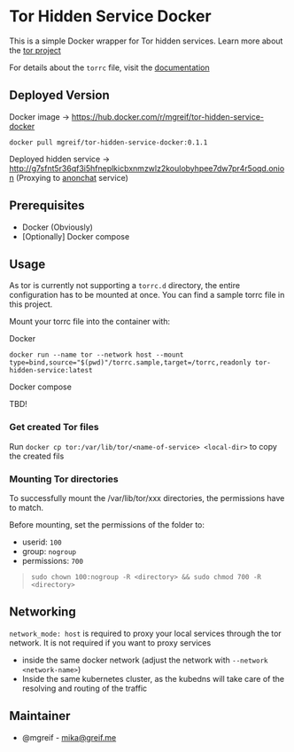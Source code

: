 # Tor Hidden Service Docker

This is a simple Docker wrapper for Tor hidden services. Learn more about the [tor project](https://www.torproject.org/)

For details about the `torrc` file, visit the [documentation](https://github.com/torproject/tor/blob/main/src/config/torrc.sample.in)



## Deployed Version

Docker image -> https://hub.docker.com/r/mgreif/tor-hidden-service-docker

`docker pull mgreif/tor-hidden-service-docker:0.1.1`

Deployed hidden service -> http://g7sfnt5r36qf3i5hfneplkicbxnmzwlz2koulobyhpee7dw7pr4r5oqd.onion (Proxying to [anonchat](https://anonchat.greif.me) service)

## Prerequisites
- Docker (Obviously)
- [Optionally] Docker compose

## Usage
As tor is currently not supporting a `torrc.d` directory, the entire configuration has to be mounted at once. You can find a sample torrc file in this project.

Mount your torrc file into the container with:

Docker

`docker run --name tor --network host --mount type=bind,source="$(pwd)"/torrc.sample,target=/torrc,readonly tor-hidden-service:latest`

Docker compose

TBD!


### Get created Tor files

Run `docker cp tor:/var/lib/tor/<name-of-service> <local-dir>` to copy the created fils


### Mounting Tor directories

To successfully mount the /var/lib/tor/xxx directories, the permissions have to match.

Before mounting, set the permissions of the folder to:
- userid: `100`
- group: `nogroup`
- permissions: `700`

> `sudo chown 100:nogroup -R <directory> && sudo chmod 700 -R <directory>`

## Networking

`network_mode: host` is required to proxy your local services through the tor network. It is not required if you want to proxy services
- inside the same docker network (adjust the network with `--network <network-name>`)
- Inside the same kubernetes cluster, as the kubedns will take care of the resolving and routing of the traffic


## Maintainer
- @mgreif - mika@greif.me

